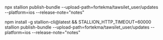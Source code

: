 
npx stallion publish-bundle --upload-path=fortekma/tawsilet_user/updates --platform=ios --release-note="notes"


npm install -g stallion-cli@latest && STALLION_HTTP_TIMEOUT=60000 stallion publish-bundle --upload-path=fortekma/tawsilet_user/updates --platform=ios --release-note="notes"